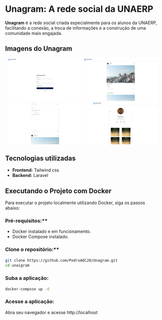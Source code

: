 # Unagram: A rede social da UNAERP

**Unagram** é a rede social criada especialmente para os alunos da UNAERP, facilitando a conexão, a troca de informações e a construção de uma comunidade mais engajada.

## Imagens do Unagram

<p align="center">
 <img src="https://github.com/PedroAOC20/Unagram/blob/main/.github/images/01.png?raw=true" alt="register" border="0" width="48%" heigth="18%">
 <img src="https://github.com/PedroAOC20/Unagram/blob/main/.github/images/02.png?raw=true" alt="register" border="0" width="48%" heigth="18%">
 
 <img src="https://github.com/PedroAOC20/Unagram/blob/main/.github/images/03.png?raw=true" alt="register" border="0" width="48%" heigth="18%">
 <img src="https://github.com/PedroAOC20/Unagram/blob/main/.github/images/04.png?raw=true" alt="register" border="0" width="48%" heigth="18%">
</p>


## Tecnologias utilizadas

* **Frontend:** Tailwind css
* **Backend:** Laravel

## Executando o Projeto com Docker

Para executar o projeto localmente utilizando Docker, siga os passos abaixo:

### Pré-requisitos:**
  * Docker instalado e em funcionamento.
  * Docker Compose instalado.

### Clone o repositório:**
  ```bash
  git clone https://github.com/PedroAOC20/Unagram.git
  cd unaigram
  ```

### Suba a aplicação:

  ```bash
  docker-compose up -d
  ```

### Acesse a aplicação:
Abra seu navegador e acesse http://localhost
